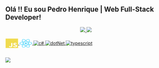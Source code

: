 ## Olá !! Eu sou Pedro Henrique | Web Full-Stack Developer!

<div align="center">
  <a href="https://github.com/PedroSS11">
  <img height="180em" src="https://github-readme-stats.vercel.app/api?username=PedroSS11&show_icons=true&theme=dark&include_all_commits=true&count_private=true"/>
  <img height="180em" src="https://github-readme-stats.vercel.app/api/top-langs/?username=PedroSS11&layout=compact&langs_count=7&theme=dark"/>
</div> 

<div style="display: inline_block"><br>
  <img align="center" alt="Pedro-Js" height="30" width="40" src="https://raw.githubusercontent.com/devicons/devicon/master/icons/javascript/javascript-plain.svg">
  <img align="center" alt="Pedro-React" height="30" width="40" src="https://raw.githubusercontent.com/devicons/devicon/master/icons/react/react-original.svg">
  <img align="center" alt="c#" height="30" width="40" src="https://raw.githubusercontent.com/jmnote/z-icons/master/svg/csharp.svg">
  <img align="center" alt="dotNet" height="30" width="40" src="https://cdn.jsdelivr.net/gh/devicons/devicon/icons/dotnetcore/dotnetcore-original.svg" />
  <img align="center" alt="typescript" height="30" width="40" src="https://cdn.jsdelivr.net/gh/devicons/devicon/icons/typescript/typescript-original.svg" />
</div>
  
  ##
 
<div>
  <a href="https://www.linkedin.com/in/pedrohenriquedev/" target="_blank"><img src="https://img.shields.io/badge/-LinkedIn-%230077B5?style=for-the-badge&logo=linkedin&logoColor=white" target="_blank"></a> 
</div>
